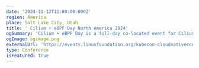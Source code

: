 ```yaml
---
date: '2024-11-12T11:00:00.000Z'
region: America
place: Salt Lake City, Utah
title: ' Cilium + eBPF Day North America 2024'
ogSummary: 'Cilium + eBPF Day is a full-day co-located event for Cilium and eBPF users, contributors, and new community members. The focus of the event is on how Cilium and eBPF are being developed, deployed, and used across the cloud native landscape. Join us for another Cilium + eBPF Day in North America!'
ogImage: ogimage.png
externalUrl: 'https://events.linuxfoundation.org/kubecon-cloudnativecon-north-america/co-located-events/cilium-ebpf-day/'
type: Conference
isFeatured: true
---
```

